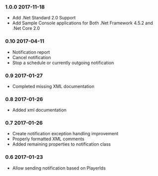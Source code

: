 ### 1.0.0 2017-11-18

- Add .Net Standard 2.0 Support
- Add Sample Console applications for Both .Net Framework 4.5.2 and .Net Core 2.0

### 0.10 2017-04-11

 * Notification report
 * Cancel notification
 * Stop a schedule or currently outgoing notification

### 0.9 2017-01-27

 * Completed missing XML documentation

### 0.8 2017-01-26

 * Added xml documentation

### 0.7 2017-01-26

 * Create notification exception handling improvement
 * Properly formatted XML comments
 * Added remaining properties to notification class

### 0.6 2017-01-23

 * Allow sending notification based on PlayerIds